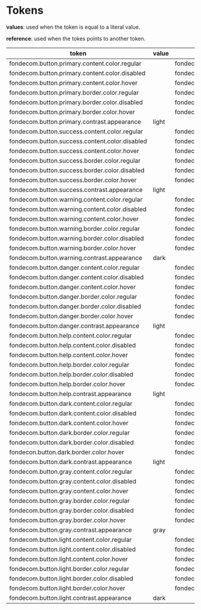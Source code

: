 # Tokens

**values**: used when the token is equal to a literal value.

**reference**: used when the tokes points to another token.

| token                                          | value | reference                     |
| ---------------------------------------------- | ----- | ----------------------------- |
| fondecom.button.primary.content.color.regular  |       | fondecom.palette.blue.b400    |
| fondecom.button.primary.content.color.disabled |       | fondecom.palette.neutral.n20  |
| fondecom.button.primary.content.color.hover    |       | fondecom.palette.blue.b300    |
| fondecom.button.primary.border.color.regular   |       | fondecom.palette.blue.b400    |
| fondecom.button.primary.border.color.disabled  |       | fondecom.palette.neutral.n70  |
| fondecom.button.primary.border.color.hover     |       | fondecom.palette.blue.b300    |
| fondecom.button.primary.contrast.appearance    | light |                               |
| fondecom.button.success.content.color.regular  |       | fondecom.palette.green.g400   |
| fondecom.button.success.content.color.disabled |       | fondecom.palette.neutral.n20  |
| fondecom.button.success.content.color.hover    |       | fondecom.palette.green.g300   |
| fondecom.button.success.border.color.regular   |       | fondecom.palette.green.g400   |
| fondecom.button.success.border.color.disabled  |       | fondecom.palette.neutral.n70  |
| fondecom.button.success.border.color.hover     |       | fondecom.palette.green.g300   |
| fondecom.button.success.contrast.appearance    | light |                               |
| fondecom.button.warning.content.color.regular  |       | fondecom.palette.yellow.y400  |
| fondecom.button.warning.content.color.disabled |       | fondecom.palette.neutral.n20  |
| fondecom.button.warning.content.color.hover    |       | fondecom.palette.yellow.y300  |
| fondecom.button.warning.border.color.regular   |       | fondecom.palette.yellow.y400  |
| fondecom.button.warning.border.color.disabled  |       | fondecom.palette.neutral.n70  |
| fondecom.button.warning.border.color.hover     |       | fondecom.palette.yellow.y300  |
| fondecom.button.warning.contrast.appearance    | dark  |                               |
| fondecom.button.danger.content.color.regular   |       | fondecom.palette.red.r400     |
| fondecom.button.danger.content.color.disabled  |       | fondecom.palette.neutral.n20  |
| fondecom.button.danger.content.color.hover     |       | fondecom.palette.red.r300     |
| fondecom.button.danger.border.color.regular    |       | fondecom.palette.red.r400     |
| fondecom.button.danger.border.color.disabled   |       | fondecom.palette.neutral.n70  |
| fondecom.button.danger.border.color.hover      |       | fondecom.palette.red.r300     |
| fondecom.button.danger.contrast.appearance     | light |                               |
| fondecom.button.help.content.color.regular     |       | fondecom.palette.purple.p400  |
| fondecom.button.help.content.color.disabled    |       | fondecom.palette.neutral.n20  |
| fondecom.button.help.content.color.hover       |       | fondecom.palette.purple.p300  |
| fondecom.button.help.border.color.regular      |       | fondecom.palette.purple.p400  |
| fondecom.button.help.border.color.disabled     |       | fondecom.palette.neutral.n70  |
| fondecom.button.help.border.color.hover        |       | fondecom.palette.purple.p300  |
| fondecom.button.help.contrast.appearance       | light |                               |
| fondecom.button.dark.content.color.regular     |       | fondecom.palette.neutral.n900 |
| fondecom.button.dark.content.color.disabled    |       | fondecom.palette.neutral.n20  |
| fondecom.button.dark.content.color.hover       |       | fondecom.palette.neutral.n500 |
| fondecom.button.dark.border.color.regular      |       | fondecom.palette.neutral.n900 |
| fondecom.button.dark.border.color.disabled     |       | fondecon.palette.neutral.n70  |
| fondecon.button.dark.border.color.hover        |       | fondecom.palette.neutral.n500 |
| fondecom.button.dark.contrast.appearance       | light |                               |                             
| fondecom.button.gray.content.color.regular     |       | fondecom.palette.neutral.n20  |
| fondecom.button.gray.content.color.disabled    |       | fondecom.palette.neutral.n20  |
| fondecom.button.gray.content.color.hover       |       | fondecom.palette.neutral.n30  |
| fondecom.button.gray.border.color.regular      |       | fondecom.palette.neutral.n200 |
| fondecom.button.gray.border.color.disabled     |       | fondecom.palette.neutral.n70  |
| fondecom.button.gray.border.color.hover        |       | fondecom.palette.neutral.n90  |
| fondecom.button.gray.contrast.appearance       | gray  |                               |                             
| fondecom.button.light.content.color.regular    |       | fondecom.palette.neutral.n10  |
| fondecom.button.light.content.color.disabled   |       | fondecom.palette.neutral.n20  |
| fondecom.button.light.content.color.hover      |       | fondecom.palette.neutral.n0   |
| fondecom.button.light.border.color.regular     |       | fondecom.palette.neutral.n10  |
| fondecom.button.light.border.color.disabled    |       | fondecom.palette.neutral.n70  |
| fondecom.button.light.border.color.hover       |       | fondecom.palette.neutral.n0   |
| fondecom.button.light.contrast.appearance      | dark  |                               |
